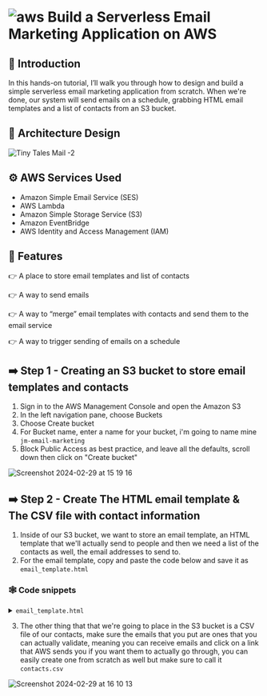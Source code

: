# ![aws](https://github.com/julien-muke/Search-Engine-Website-using-AWS/assets/110755734/01cd6124-8014-4baa-a5fe-bd227844d263)     Build a Serverless Email Marketing Application on AWS


## 🤖 Introduction

In this hands-on tutorial, I’ll walk you through how to design and build a simple serverless email marketing application from scratch.  When we're done, our system will send emails on a schedule, grabbing HTML email templates and a list of contacts from an S3 bucket.


## 📐 Architecture Design


![Tiny Tales Mail -2](https://github.com/julien-muke/Tiny_Tales_Mail/assets/110755734/8ad7533e-5ae5-4858-a6fb-581562d07857)


## ⚙️ AWS Services Used

* Amazon Simple Email Service (SES)
* AWS Lambda
* Amazon Simple Storage Service (S3)
* Amazon EventBridge
* AWS Identity and Access Management (IAM)


## 🔋 Features


👉 A place to store email templates and list of contacts

👉 A way to send emails

👉 A way to “merge” email templates with contacts and send them to the email service

👉 A way to trigger sending of emails on a schedule



## ➡️ Step 1 - Creating an S3 bucket to store email templates and contacts

1. Sign in to the AWS Management Console and open the Amazon S3
2. In the left navigation pane, choose Buckets
3. Choose Create bucket
4. For Bucket name, enter a name for your bucket, i'm going to name mine `jm-email-marketing`
5. Block Public Access as best practice, and leave all the defaults, scroll down then click on "Create bucket"

![Screenshot 2024-02-29 at 15 19 16](https://github.com/julien-muke/Tiny_Tales_Mail/assets/110755734/18fe16fc-b604-4d5d-bae8-498b4d4913f4)


## ➡️ Step 2 - Create The HTML email template & The CSV file with contact information

1. Inside of our S3 bucket, we want to store an email template, an HTML template that we'll actually send to people and then
we need a list of the contacts as well, the email addresses to send to.
2. For the email template, copy and paste the code below and save it as `email_template.html`

### <a name="snippets">🕸️ Code snippets</a>

<details>
<summary><code>email_template.html</code></summary>

```html
<!DOCTYPE html>
    <html lang="en">
        <head>
            <meta charset="UTF-8">
            <meta name="viewport" content="width=device-width, initial-scale=1.0">
            <title>Decode the Programmer's Riddle - Tiny Tales Mail</title>
            <style>
            body {
                font-family: Arial, sans-serif;
                margin: 0;
                padding: 20px;
                background-color: #f4f4f4;
                color: #333;
            }
            .container {
                max-width: 600px;
                margin: auto;
                background: #ffffff;
                padding: 20px;
                border-radius: 8px;
                box-shadow: 0 4px 8px rgba(0, 0, 0, 0.1);
            }
            h1, h2 {
                color: #007bff;
            }
            p {
                font-size: 16px;
                line-height: 1.5;
            }
            .challenge-details {
                background-color: #eee;
                border-left: 5px solid #007bff;
                padding: 10px;
                margin: 20px 0;
            }
            </style>
            </head>
            <body>
            <div class="container">
            <h1>This Week's Tech Challenge: Decode the Programmer's Riddle</h1>
            <p>Hello {{FirstName}}!</p>
            <p>It's that time again—Tiny Tales Mail is back with a new challenge to stretch your tech muscles and ignite your problem-solving spark. This week, we're dialing up the difficulty with a puzzle that blends coding logic, pattern recognition, and a bit of creative thinking. Ready to dive in?</p>
            
            <div class="challenge-details">
                <h2>Challenge: The Programmer's Riddle</h2>
                <p>Imagine you're exploring an ancient digital labyrinth. To escape, you need to input a code sequence into the central computer. You find a clue carved on the wall:</p>
                <p><strong>8, 5, 4, 9, 1, 7, 6, 3, 2, 0</strong></p>
                <p>But there's a catch: The sequence is not what it seems. To find the correct next number, you must uncover the hidden pattern. Here's a hint to guide you on your quest:</p>
                <p><strong>Hint:</strong> The order is determined not by mathematics, but by a property inherent to each number.</p>
            </div>
            
            <h2>How to Participate:</h2>
            <p>Convinced you've unraveled the labyrinth's secret? Email your solution and the reasoning behind it.</p>
            
            <h2>Prizes and Recognition:</h2>
            <p><strong>Grand Solver:</strong> The first to submit the correct answer will receive a $20 Amazon gift card and be featured in our next newsletter.</p>
            <p><strong>Creative Thinkers:</strong> The next four insightful submissions will earn a spot in our "Hall of Fame" section, celebrating your cleverness and creativity.</p>
            
            <p>This puzzle is designed to challenge and inspire. We encourage you to think outside the box and look forward to seeing the innovative ways you approach this problem.</p>
            
            <p>Best of luck, and let the best minds prevail!</p>
            <p>Eagerly awaiting your solutions,</p>
            <p><strong>The Tiny Tales Mail Team</strong></p>
            </div>
        </body>
    </html>
```

</details>

3. The other thing that that we're going to place in the S3 bucket is a CSV file of our contacts, make sure the emails that you put are ones that you can actually validate, meaning you can receive emails and click on a link that AWS sends you if you want them to actually go through, you can easily create one from scratch as well but make sure to call it `contacts.csv`


![Screenshot 2024-02-29 at 16 10 13](https://github.com/julien-muke/Tiny_Tales_Mail/assets/110755734/ee0477dc-0295-4471-b2cb-d8d832d419fe)




